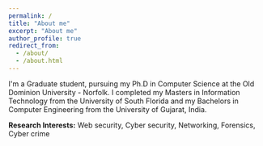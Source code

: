 ```yaml
---
permalink: /
title: "About me"
excerpt: "About me"
author_profile: true
redirect_from: 
  - /about/
  - /about.html
---
```


I'm a Graduate student, pursuing my Ph.D in Computer Science at the Old Dominion University - Norfolk. I completed my Masters in Information Technology from the University of South Florida and my Bachelors in Computer Engineering from the University of Gujarat, India.

**Research Interests:** Web security, Cyber security, Networking, Forensics, Cyber crime


